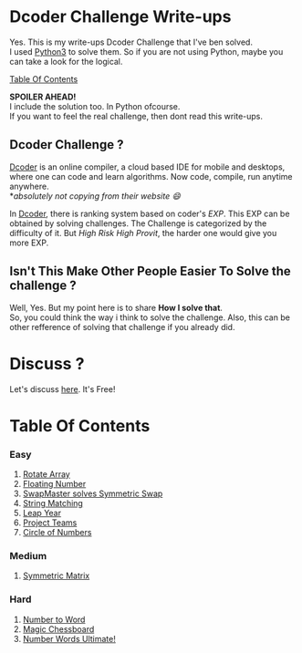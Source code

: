 # Dcoder Challenge Write-ups
Yes. This is my write-ups Dcoder Challenge that I've ben solved. \
I used [Python3](https://www.python.org/) to solve them. So if you are not using Python, maybe you can take a look for the logical.

[Table Of Contents](https://github.com/onodnawij/Dcoder-Challenges-Write-Ups#table-of-contents)

**SPOILER AHEAD!**\
I include the solution too. In Python ofcourse.\
If you want to feel the real challenge, then dont read this write-ups.

## Dcoder Challenge ?
[Dcoder](https://dcoder.tech) is an online compiler, a cloud based IDE for mobile and desktops, where one can code and learn algorithms. Now code, compile, run anytime anywhere. \
**absolutely not copying from their website :smile:* 

In [Dcoder](https://dcoder.tech), there is ranking system based on coder's *EXP*. This EXP can be obtained by solving challenges. The Challenge is categorized by the difficulty of it. But *High Risk High Provit*, the harder one would give you more EXP.

## Isn't This Make Other People Easier To Solve the challenge ?
Well, Yes. But my point here is to share **How I solve that**. \
So, you could think the way i think to solve the challenge. Also, this can be other refference of solving that challenge if you already did.

# Discuss ?
Let's discuss [here](https://github.com/onodnawij/Dcoder-Challenges-Write-Ups/discussions). It's Free!

# Table Of Contents
### Easy
1. [Rotate Array](https://github.com/onodnawij/Dcoder-Challenges-Write-Ups/tree/master/Easy/Rotate%20Array)
2. [Floating Number](https://github.com/onodnawij/Dcoder-Challenges-Write-Ups/blob/master/Easy/Floating%20Number/)
3. [SwapMaster solves Symmetric Swap](https://github.com/onodnawij/Dcoder-Challenges-Write-Ups/tree/master/Easy/SwapMaster%20solves%20Symmetric%20Swap)
4. [String Matching](https://github.com/onodnawij/Dcoder-Challenges-Write-Ups/blob/master/Easy/String%20Matching/)
5. [Leap Year](https://github.com/onodnawij/Dcoder-Challenges-Write-Ups/blob/master/Easy/Leap%20Year/)
6. [Project Teams](https://github.com/onodnawij/Dcoder-Challenges-Write-Ups/blob/master/Easy/Project%20Teams/)
7. [Circle of Numbers](https://github.com/onodnawij/Dcoder-Challenges-Write-Ups/blob/master/Easy/Circle%20of%20Numbers/)

### Medium
1. [Symmetric Matrix](https://github.com/onodnawij/Dcoder-Challenges-Write-Ups/blob/master/Medium/Symmetric%20Matrix/)

### Hard
1. [Number to Word](https://github.com/onodnawij/Dcoder-Challenges-Write-Ups/blob/master/Hard/Number%20to%20Word/)
2. [Magic Chessboard](https://github.com/onodnawij/Dcoder-Challenges-Write-Ups/blob/master/Hard/Magic%20Chessboard/)
3. [Number Words Ultimate!](https://github.com/onodnawij/Dcoder-Challenges-Write-Ups/blob/master/Hard/Word%20Number%20Ultimate%21/)